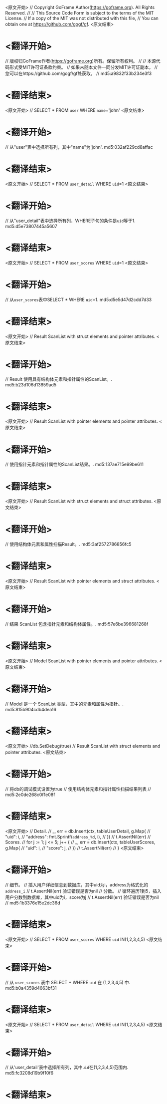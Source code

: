 
<原文开始>
// Copyright GoFrame Author(https://goframe.org). All Rights Reserved.
//
// This Source Code Form is subject to the terms of the MIT License.
// If a copy of the MIT was not distributed with this file,
// You can obtain one at https://github.com/gogf/gf.
<原文结束>

# <翻译开始>
// 版权归GoFrame作者(https://goframe.org)所有。保留所有权利。
//
// 本源代码形式受MIT许可证条款约束。
// 如果未随本文件一同分发MIT许可证副本，
// 您可以在https://github.com/gogf/gf处获取。
// md5:a9832f33b234e3f3
# <翻译结束>


<原文开始>
// SELECT * FROM `user` WHERE `name`='john'
<原文结束>

# <翻译开始>
// 从"user"表中选择所有列，其中"name"为'john'. md5:032af229cd8affac
# <翻译结束>


<原文开始>
// SELECT * FROM `user_detail` WHERE `uid`=1
<原文结束>

# <翻译开始>
// 从"user_detail"表中选择所有列，WHERE子句的条件是`uid`等于1. md5:d5e73807445a5607
# <翻译结束>


<原文开始>
// SELECT * FROM `user_scores` WHERE `uid`=1
<原文结束>

# <翻译开始>
// 从`user_scores`表中SELECT * WHERE `uid`=1. md5:d5e5d47d2cdd7d33
# <翻译结束>


<原文开始>
// Result ScanList with struct elements and pointer attributes.
<原文结束>

# <翻译开始>
// Result 使用具有结构体元素和指针属性的ScanList。. md5:b23d106d13859ad5
# <翻译结束>


<原文开始>
// Result ScanList with pointer elements and pointer attributes.
<原文结束>

# <翻译开始>
// 使用指针元素和指针属性的ScanList结果。. md5:137ae715e99be611
# <翻译结束>


<原文开始>
// Result ScanList with struct elements and struct attributes.
<原文结束>

# <翻译开始>
// 使用结构体元素和属性扫描Result。. md5:3af2572786856fc5
# <翻译结束>


<原文开始>
// Result ScanList with pointer elements and struct attributes.
<原文结束>

# <翻译开始>
// 结果 ScanList 包含指针元素和结构体属性。. md5:57e6be396681268f
# <翻译结束>


<原文开始>
// Model ScanList with pointer elements and pointer attributes.
<原文结束>

# <翻译开始>
// Model 是一个 ScanList 类型，其中的元素和属性为指针。. md5:815b904cdb4dea16
# <翻译结束>


<原文开始>
	//db.SetDebug(true)
	// Result ScanList with struct elements and pointer attributes.
<原文结束>

# <翻译开始>
// 将db的调试模式设置为true
// 使用结构体元素和指针属性扫描结果列表
// md5:2e0de268c0f1e08f
# <翻译结束>


<原文开始>
			// Detail.
			// _, err = db.Insert(ctx, tableUserDetail, g.Map{
			//	"uid":     i,
			//	"address": fmt.Sprintf(`address_%d`, i),
			// })
			// t.AssertNil(err)
			// Scores.
			// for j := 1; j <= 5; j++ {
			//	_, err = db.Insert(ctx, tableUserScores, g.Map{
			//		"uid":   i,
			//		"score": j,
			//	})
			//	t.AssertNil(err)
			// }
<原文结束>

# <翻译开始>
// 细节。
// 插入用户详细信息到数据库，其中uid为i，address为格式化的`address_i`
// t.AssertNil(err) 验证错误是否为nil
// 分数。
// 循环遍历1到5，插入用户分数到数据库，其中uid为i，score为j
// t.AssertNil(err) 验证错误是否为nil
// md5:1b3376e15e2dc36d
# <翻译结束>


<原文开始>
// SELECT * FROM `user_scores` WHERE `uid` IN(1,2,3,4,5)
<原文结束>

# <翻译开始>
// 从 `user_scores` 表中 SELECT * WHERE `uid` 在 (1,2,3,4,5) 中. md5:b0a4359d4663bf31
# <翻译结束>


<原文开始>
// SELECT * FROM `user_detail` WHERE `uid` IN(1,2,3,4,5)
<原文结束>

# <翻译开始>
// 从'user_detail'表中选择所有列，其中`uid`在(1,2,3,4,5)范围内. md5:fc3208d19b9f10f6
# <翻译结束>

